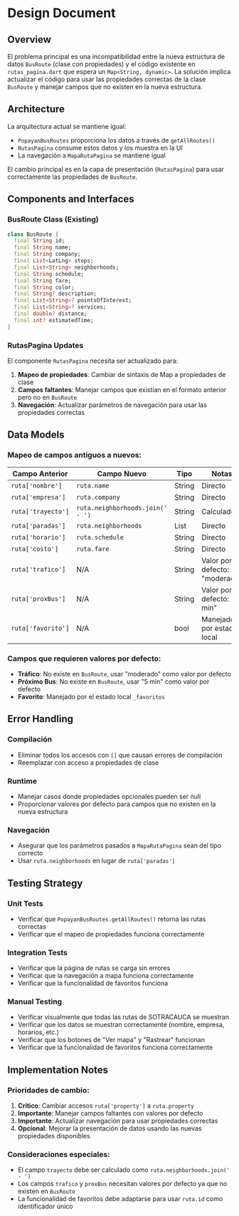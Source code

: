 # Design Document

## Overview

El problema principal es una incompatibilidad entre la nueva estructura de datos `BusRoute` (clase con propiedades) y el código existente en `rutas_pagina.dart` que espera un `Map<String, dynamic>`. La solución implica actualizar el código para usar las propiedades correctas de la clase `BusRoute` y manejar campos que no existen en la nueva estructura.

## Architecture

La arquitectura actual se mantiene igual:

- `PopayanBusRoutes` proporciona los datos a través de `getAllRoutes()`
- `RutasPagina` consume estos datos y los muestra en la UI
- La navegación a `MapaRutaPagina` se mantiene igual

El cambio principal es en la capa de presentación (`RutasPagina`) para usar correctamente las propiedades de `BusRoute`.

## Components and Interfaces

### BusRoute Class (Existing)

```dart
class BusRoute {
  final String id;
  final String name;
  final String company;
  final List<LatLng> stops;
  final List<String> neighborhoods;
  final String schedule;
  final String fare;
  final String color;
  final String? description;
  final List<String>? pointsOfInterest;
  final List<String>? services;
  final double? distance;
  final int? estimatedTime;
}
```

### RutasPagina Updates

El componente `RutasPagina` necesita ser actualizado para:

1. **Mapeo de propiedades**: Cambiar de sintaxis de Map a propiedades de clase
2. **Campos faltantes**: Manejar campos que existían en el formato anterior pero no en `BusRoute`
3. **Navegación**: Actualizar parámetros de navegación para usar las propiedades correctas

## Data Models

### Mapeo de campos antiguos a nuevos:

| Campo Anterior     | Campo Nuevo                      | Tipo         | Notas                         |
| ------------------ | -------------------------------- | ------------ | ----------------------------- |
| `ruta['nombre']`   | `ruta.name`                      | String       | Directo                       |
| `ruta['empresa']`  | `ruta.company`                   | String       | Directo                       |
| `ruta['trayecto']` | `ruta.neighborhoods.join(' - ')` | String       | Calculado                     |
| `ruta['paradas']`  | `ruta.neighborhoods`             | List<String> | Directo                       |
| `ruta['horario']`  | `ruta.schedule`                  | String       | Directo                       |
| `ruta['costo']`    | `ruta.fare`                      | String       | Directo                       |
| `ruta['trafico']`  | N/A                              | String       | Valor por defecto: "moderado" |
| `ruta['proxBus']`  | N/A                              | String       | Valor por defecto: "5 min"    |
| `ruta['favorito']` | N/A                              | bool         | Manejado por estado local     |

### Campos que requieren valores por defecto:

- **Tráfico**: No existe en `BusRoute`, usar "moderado" como valor por defecto
- **Próximo Bus**: No existe en `BusRoute`, usar "5 min" como valor por defecto
- **Favorito**: Manejado por el estado local `_favoritos`

## Error Handling

### Compilación

- Eliminar todos los accesos con `[]` que causan errores de compilación
- Reemplazar con acceso a propiedades de clase

### Runtime

- Manejar casos donde propiedades opcionales pueden ser null
- Proporcionar valores por defecto para campos que no existen en la nueva estructura

### Navegación

- Asegurar que los parámetros pasados a `MapaRutaPagina` sean del tipo correcto
- Usar `ruta.neighborhoods` en lugar de `ruta['paradas']`

## Testing Strategy

### Unit Tests

- Verificar que `PopayanBusRoutes.getAllRoutes()` retorna las rutas correctas
- Verificar que el mapeo de propiedades funciona correctamente

### Integration Tests

- Verificar que la página de rutas se carga sin errores
- Verificar que la navegación a mapa funciona correctamente
- Verificar que la funcionalidad de favoritos funciona

### Manual Testing

- Verificar visualmente que todas las rutas de SOTRACAUCA se muestran
- Verificar que los datos se muestran correctamente (nombre, empresa, horarios, etc.)
- Verificar que los botones de "Ver mapa" y "Rastrear" funcionan
- Verificar que la funcionalidad de favoritos funciona correctamente

## Implementation Notes

### Prioridades de cambio:

1. **Crítico**: Cambiar accesos `ruta['property']` a `ruta.property`
2. **Importante**: Manejar campos faltantes con valores por defecto
3. **Importante**: Actualizar navegación para usar propiedades correctas
4. **Opcional**: Mejorar la presentación de datos usando las nuevas propiedades disponibles

### Consideraciones especiales:

- El campo `trayecto` debe ser calculado como `ruta.neighborhoods.join(' - ')`
- Los campos `trafico` y `proxBus` necesitan valores por defecto ya que no existen en `BusRoute`
- La funcionalidad de favoritos debe adaptarse para usar `ruta.id` como identificador único
